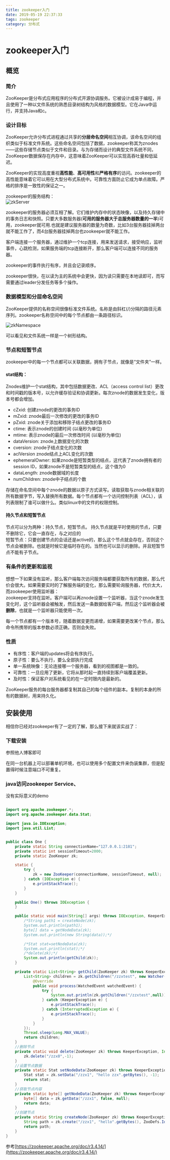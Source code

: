 ```yaml
---
title: zookeeper入门
date: 2019-05-19 22:37:33
tags: zookeeper
category: 分布式
---
```


# zookeeper入门

## 概览

### 简介

ZooKeeper是分布式应用程序的分布式开源协调服务。它被设计成易于编程，并且使用了一种以文件系统的熟悉目录树结构为风格的数据模型。它在Java中运行，并支持Java和c。

### 设计目标

ZooKeeper允许分布式进程通过共享的**分层命名空间**相互协调，该命名空间的组织类似于标准文件系统。这些命名空间包括了数据，zookeeper称其为znodes——这些存储节点类似于文件和目录。与为存储而设计的典型文件系统不同，ZooKeeper数据保存在内存中，这意味着ZooKeeper可以实现高吞吐量和低延迟。

ZooKeeper的实现高度重视**高性能**、**高可用性**和**严格有序**的访问。zookeeper的高性能意味着它可以用在大型分布式系统中。可靠性方面防止它成为单点故障。严格的排序是一致性的保证之一。
<!--more-->
zookeeper的服务结构：   
![zkServer](/zookeeper入门/zkservice.jpg)

zookeeper的服务器必须互相了解。它们维护内存中的状态映像，以及持久存储中的事务日志和快照。只要大多数服务器(**可用的服务器大于总服务器数量的一半**)可用，zookeeper就可用.也就是建议服务器的数量为奇数，比如3台服务器挂掉两台就不能工作了，而4台服务器挂掉两台也zookeeper就不能工作。


客户端连接一个服务器，通过维护一个tcp连接，用来发送请求，接受响应，监听事件，心跳检测，如果服务端的tcp连接断开，那么客户端可以连接不同的服务器。

zookeeper的事件执行有序，并且会记录顺序。

zookeeper很快，在以读为主的系统中会更快，因为读只需要在本地读即可，而写需要通过leader分发任务等多个操作。

### 数据模型和分层命名空间

ZooKeeper提供的名称空间很像标准文件系统。名称是由斜杠(/)分隔的路径元素序列。zookeeper名称空间中的每个节点都由一条路径标识。

![zkNamespace](/zookeeper入门/zknamespace.jpg)

可以看见和文件系统一样是一个树形结构。

### 节点和短暂节点

zookeeper中的每一个节点都可以关联数据，拥有子节点，就像是“文件夹”一样。

#### stat结构：

Znodes维护一个stat结构，其中包括数据更改、ACL（access control list）更改和时间戳的版本号，以允许缓存验证和协调更新。每次znode的数据发生变化，版本号都会增加。

- cZxid: 创建znode的更改的事务ID
- mZxid: znode最后一次修改的更改的事务ID
- pZxid: znode关于添加和移除子结点更改的事务ID
- ctime: 表示znode的创建时间 (以毫秒为单位)
- mtime: 表示znode的最后一次修改时间 (以毫秒为单位)
- dataVersion: znode上数据变化的次数
- cversion: znode子结点变化的次数
- aclVersion znode结点上ACL变化的次数
- ephemeralOwner: 如果znode是短暂类型的结点，这代表了znode拥有者的session ID，如果znode不是短暂类型的结点，这个值为0
- dataLength: znode数据域的长度
- numChildren: znode中子结点的个数


存储在命名空间中每个znode的数据以原子方式读写。读取获取与znode相关联的所有数据字节，写入替换所有数据。每个节点都有一个访问控制列表（ACL），该列表限制了谁可以做什么。类似linux中的文件的权限控制。

#### 持久节点和短暂节点
节点可以分为两种：持久节点，短暂节点。
持久节点就是平时使用的节点，只要不删除它，它会一直存在，与之对应的    
短暂节点：只要创建节点的会话还是active的，那么这个节点就会存在，否则这个节点会被删除。也就是时候它是临时存在的。当然也可以显示的删除。并且短暂节点不能有子节点。

### 有条件的更新和监视

想想一下如果没有监听，那么客户端每次访问服务端都要获取所有的数据，那么代价会很大。如果需要实时的了解服务端的变化，那么需要轮询服务器，代价太大，而zookeeper使用监听器：       
zookeeper支持在监听。客户端可以再znode设置一个监听器，当这个znode发生变化时，这个监听器会被触发，然后发送一条数据给客户端，然后这个监听器会被**删除**，也就是一个监听器只能使用一次。

每一个节点都有一个版本号，随着数据变更而递增，如果需要更改某个节点，那么命令所携带的版本参数必须正确，否则会失败。

### 性质

- 有序性：客户端的updates将会有序执行。
- 原子性：要么不执行，要么全部执行完成
- 单一系统映像：无论连接哪一个服务器，看到的视图都是一致的。
- 可靠性：一旦应用了更新，它将从那时起一直持续到客户端覆盖更新。
- 及时性：保证客户对系统看见的在一定时限内是最新的。


ZooKeeper服务的每台服务器都复制其自己的每个组件的副本。复制的本身的所有的数据树，用来持久化。


## 安装使用

相信你已经对zookeeper有了一定的了解，那么接下来就该实战了：

### 下载安装

参照他人博客即可   

在同一台机器上可以部署单机环境，也可以使用多个配置文件来伪装集群，但是配置得时候注意端口不可重复。

### java访问zookeeper Service、
没有实际意义的demo
```java

import org.apache.zookeeper.*;
import org.apache.zookeeper.data.Stat;

import java.io.IOException;
import java.util.List;


public class One {
    private static String connectionName="127.0.0.1:2181";
    private static int sessionTimeout=2000;
    private static ZooKeeper zk;

    static {
        try {
            zk = new ZooKeeper(connectionName, sessionTimeout, null);
        } catch (IOException e) {
            e.printStackTrace();
        }
    }

    public One() throws IOException {
    }

    public static void main(String[] args) throws IOException, KeeperException, InterruptedException {
        /*String path1 = createNode(zk);
        System.out.println(path1);
        byte[] data = getNodeData(zk);
        System.out.println(new String(data));*/

        /*Stat stat=setNodeData(zk);
        System.out.println(stat);*/
        /*delete(zk);*/
        System.out.println(getChild(zk));
    }

    private static List<String> getChild(ZooKeeper zk) throws KeeperException, InterruptedException {
        List<String> children = zk.getChildren("/zzxtest", new Watcher() {
            @Override
            public void process(WatchedEvent watchedEvent) {
                try {
                    System.out.println(zk.getChildren("/zzxtest",null));
                } catch (KeeperException e) {
                    e.printStackTrace();
                } catch (InterruptedException e) {
                    e.printStackTrace();
                }
            }
        });
        Thread.sleep(Long.MAX_VALUE);
        return children;
    }
    //删除节点
    private static void delete(ZooKeeper zk) throws KeeperException, InterruptedException {
        zk.delete("/zzx0",-1);
    }
    //设置节点数据
    private static Stat setNodeData(ZooKeeper zk) throws KeeperException, InterruptedException {
        Stat stat = zk.setData("/zzx1", "hello zzx".getBytes(), -1);
        return stat;
    }
    //获取节点内容
    private static byte[] getNodeData(ZooKeeper zk) throws KeeperException, InterruptedException {
        byte[] data = zk.getData("/zzx1", false, null);
        return data;
    }
    //创建节点
    private static String createNode(ZooKeeper zk) throws KeeperException, InterruptedException {
        String path = zk.create("/zzx1", "hello".getBytes(), ZooDefs.Ids.OPEN_ACL_UNSAFE, CreateMode.PERSISTENT);
        return path;
    }
}
```


参考[https://zookeeper.apache.org/doc/r3.4.14/](https://zookeeper.apache.org/doc/r3.4.14/)